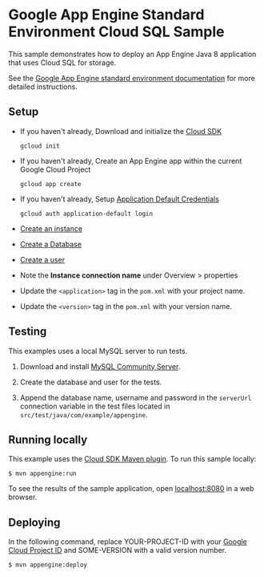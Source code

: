 # Google App Engine Standard Environment Cloud SQL Sample

This sample demonstrates how to deploy an App Engine Java 8 application that
uses Cloud SQL for storage.

See the [Google App Engine standard environment documentation][ae-docs] for more
detailed instructions.

[ae-docs]: https://cloud.google.com/appengine/docs/java/

## Setup

*   If you haven't already, Download and initialize the [Cloud
    SDK](https://cloud.google.com/sdk/)

    `gcloud init`

*   If you haven't already, Create an App Engine app within the current Google
    Cloud Project

    `gcloud app create`

*   If you haven't already, Setup [Application Default
    Credentials](https://developers.google.com/identity/protocols/application-default-credentials)

    `gcloud auth application-default login`

*   [Create an
    instance](https://cloud.google.com/sql/docs/mysql/create-instance)

*   [Create a
    Database](https://cloud.google.com/sql/docs/mysql/create-manage-databases)

*   [Create a user](https://cloud.google.com/sql/docs/mysql/create-manage-users)

*   Note the **Instance connection name** under Overview > properties

*   Update the `<application>` tag in the `pom.xml` with your project name.

*   Update the `<version>` tag in the `pom.xml` with your version name.

## Testing

This examples uses a local MySQL server to run tests.

1.  Download and install [MySQL Community
    Server](https://dev.mysql.com/downloads/mysql/).

1.  Create the database and user for the tests.

1.  Append the database name, username and password in the `serverUrl`
    connection variable in the test files located in
    `src/test/java/com/example/appengine`.

## Running locally

This example uses the [Cloud SDK Maven
plugin](https://cloud.google.com/appengine/docs/java/tools/using-maven). To run
this sample locally:

    $ mvn appengine:run

To see the results of the sample application, open
[localhost:8080](http://localhost:8080) in a web browser.

## Deploying

In the following command, replace YOUR-PROJECT-ID with your [Google Cloud
Project ID](https://developers.google.com/console/help/new/#projectnumber) and
SOME-VERSION with a valid version number.

    $ mvn appengine:deploy
